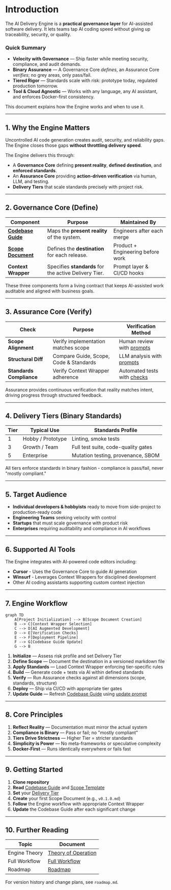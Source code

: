 # Introduction

The AI Delivery Engine is a **practical governance layer** for AI-assisted software delivery. It lets teams tap AI coding speed without giving up traceability, security, or quality.

### Quick Summary

- **Velocity with Governance** — Ship faster while meeting security, compliance, and audit demands.
- **Binary Assurance** — A Governance Core *defines*, an Assurance Core *verifies*; no grey areas, only pass/fail.
- **Tiered Rigor** — Standards scale with risk: prototype today, regulated production tomorrow.
- **Tool & Cloud Agnostic** — Works with any language, any AI assistant, and enforces Docker-first consistency.

This document explains how the Engine works and when to use it.

---

## 1. Why the Engine Matters

Uncontrolled AI code generation creates audit, security, and reliability gaps. The Engine closes those gaps **without throttling delivery speed**.

The Engine delivers this through:

* A **Governance Core** defining **present reality**, **defined destination**, and **enforced standards**.
* An **Assurance Core** providing **action-driven verification** via human, LLM, and testing.
* **Delivery Tiers** that scale standards precisely with project risk.

---

## 2. Governance Core (Define)

| Component | Purpose | Maintained By |
|-----------|---------|--------------|
| **[Codebase Guide](../core/codebase_guide.md)** | Maps the **present reality** of the system. | Engineers after each merge |
| **[Scope Document](../core/scope_doc_template.md)** | Defines the **destination** for each release. | Product + Engineering before work |
| **Context Wrapper** | Specifies **standards** for the active Delivery Tier. | Prompt layer & CI/CD hooks |

These three components form a living contract that keeps AI-assisted work auditable and aligned with business goals.

---

## 3. Assurance Core (Verify)

| Check | Purpose | Verification Method |
|-------|---------|---------------------|
| **Scope Alignment** | Verify implementation matches scope | Human review with [prompts](../prompts/compare_scope_to_codebase.md) |
| **Structural Diff** | Compare Guide, Scope, Code & Standards | LLM analysis with [prompts](../prompts/diff_codebase_guide_vs_reality.md) |
| **Standards Compliance** | Verify Context Wrapper adherence | Automated tests with [checks](../prompts/check_context_wrapper_compliance.md) |

Assurance provides continuous verification that reality matches intent, driving progress through structured feedback.

---

## 4. Delivery Tiers (Binary Standards)

| Tier | Typical Use | Standards Profile |
|------|-------------|-------------------|
| 1 | Hobby / Prototype | Linting, smoke tests |
| 3 | Growth / Team | Full test suite, code-quality gates |
| 5 | Enterprise | Mutation testing, provenance, SBOM |

All tiers enforce standards in binary fashion - compliance is pass/fail, never "mostly compliant."

---

## 5. Target Audience

* **Individual developers & hobbyists** ready to move from side-project to production-ready code
* **Engineering Teams** seeking velocity with control
* **Startups** that must scale governance with product risk
* **Enterprises** requiring auditability and compliance in AI workflows

---

## 6. Supported AI Tools

The Engine integrates with AI-powered code editors including:

* **Cursor** - Uses the Governance Core to guide AI generation
* **Winsurf** - Leverages Context Wrappers for disciplined development
* Other AI coding assistants supporting custom context injection

---

## 7. Engine Workflow

```mermaid
graph TD
    A[Project Initialization] --> B[Scope Document Creation]
    B --> C[Context Wrapper Selection]
    C --> D[AI Augmented Development]
    D --> E[Verification Checks]
    E --> F[Deployment Pipeline]
    F --> G[Codebase Guide Update]
    G --> B
```

1. **Initialize** — Assess risk profile and set Delivery Tier
2. **Define Scope** — Document the destination in a versioned markdown file
3. **Apply Standards** — Load Context Wrapper enforcing tier-specific rules
4. **Build** — Generate code + tests via AI within defined standards
5. **Verify** — Run Assurance checks against all dimensions (scope, standards, structure)
6. **Deploy** — Ship via CI/CD with appropriate tier gates
7. **Update Guide** — Refresh [Codebase Guide](../core/codebase_guide.md) using [update prompt](../prompts/update_codebase_guide.md)

---

## 8. Core Principles

1. **Reflect Reality** — Documentation must mirror the actual system
2. **Compliance is Binary** — Pass or fail; no "mostly compliant"
3. **Tiers Drive Strictness** — Higher Tier = stricter standards
4. **Simplicity is Power** — No meta-frameworks or speculative complexity
5. **Docker-First** — Runs identically everywhere or fails fast

---

## 9. Getting Started

1. **Clone repository**
2. **Read** [Codebase Guide](../core/codebase_guide.md) and [Scope Template](../core/scope_doc_template.md)
3. **Set** your [Delivery Tier](delivery_tiers.md)
4. **Create** your first Scope Document (e.g., `v0.1.0.md`)
5. **Follow** the Engine workflow with appropriate Context Wrapper
6. **Update** the Codebase Guide after each significant change

---

## 10. Further Reading

| Topic | Document |
|-------|----------|
| Engine Theory | [Theory of Operation](theory_of_operation.md) |
| Full Workflow | [Full Workflow](../meta/full_workflow.md) |
| Roadmap | [Roadmap](../roadmap.md) |

For version history and change plans, see `roadmap.md`.